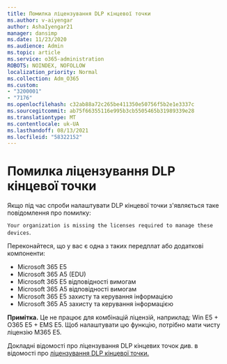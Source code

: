 ```yaml
---
title: Помилка ліцензування DLP кінцевої точки
ms.author: v-aiyengar
author: AshaIyengar21
manager: dansimp
ms.date: 11/23/2020
ms.audience: Admin
ms.topic: article
ms.service: o365-administration
ROBOTS: NOINDEX, NOFOLLOW
localization_priority: Normal
ms.collection: Adm_O365
ms.custom:
- "3200001"
- "7176"
ms.openlocfilehash: c32ab88a72c265be411350e50756f5b2e1e3337c
ms.sourcegitcommit: ab75f66355116e995b3cb5505465b31989339e28
ms.translationtype: MT
ms.contentlocale: uk-UA
ms.lasthandoff: 08/13/2021
ms.locfileid: "58322152"
---
```

# <a name="endpoint-dlp-licensing-error"></a>Помилка ліцензування DLP кінцевої точки

Якщо під час спроби налаштувати DLP кінцевої точки з'являється таке повідомлення про помилку:

`Your organization is missing the licenses required to manage these devices`.

Переконайтеся, що у вас є одна з таких передплат або додаткові компоненти:

- Microsoft 365 E5
- Microsoft 365 A5 (EDU)
- Microsoft 365 E5 відповідності вимогам
- Microsoft 365 A5 відповідності вимогам
- Microsoft 365 E5 захисту та керування інформацією
- Microsoft 365 A5 захисту та керування інформацією

**Примітка.** Це не працює для комбінацій ліцензій, наприклад: Win E5 + O365 E5 + EMS E5. Щоб налаштувати цю функцію, потрібно мати чисту ліцензію M365 E5.

Докладні відомості про ліцензування DLP кінцевих точок див. в відомості про [ліцензування DLP кінцевої точки.](https://docs.microsoft.com/microsoft-365/compliance/endpoint-dlp-getting-started#onboarding-devices-into-device-management)
